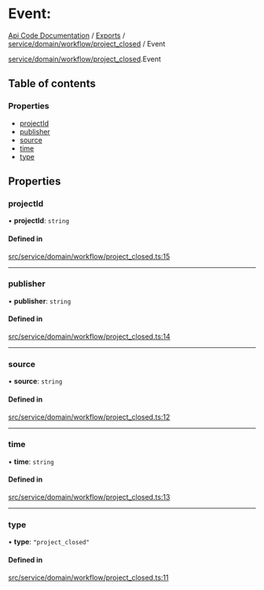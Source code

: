 # Event: 
 
[Api Code Documentation](../README.md) / [Exports](../modules.md) / [service/domain/workflow/project\_closed](../modules/service_domain_workflow_project_closed.md) / Event

[service/domain/workflow/project_closed](../modules/service_domain_workflow_project_closed.md).Event

## Table of contents

### Properties

- [projectId](service_domain_workflow_project_closed.Event.md#projectid)
- [publisher](service_domain_workflow_project_closed.Event.md#publisher)
- [source](service_domain_workflow_project_closed.Event.md#source)
- [time](service_domain_workflow_project_closed.Event.md#time)
- [type](service_domain_workflow_project_closed.Event.md#type)

## Properties

### projectId

• **projectId**: `string`

#### Defined in

[src/service/domain/workflow/project_closed.ts:15](https://github.com/openkfw/TruBudget/blob/0804644/api/src/service/domain/workflow/project_closed.ts#L15)

___

### publisher

• **publisher**: `string`

#### Defined in

[src/service/domain/workflow/project_closed.ts:14](https://github.com/openkfw/TruBudget/blob/0804644/api/src/service/domain/workflow/project_closed.ts#L14)

___

### source

• **source**: `string`

#### Defined in

[src/service/domain/workflow/project_closed.ts:12](https://github.com/openkfw/TruBudget/blob/0804644/api/src/service/domain/workflow/project_closed.ts#L12)

___

### time

• **time**: `string`

#### Defined in

[src/service/domain/workflow/project_closed.ts:13](https://github.com/openkfw/TruBudget/blob/0804644/api/src/service/domain/workflow/project_closed.ts#L13)

___

### type

• **type**: ``"project_closed"``

#### Defined in

[src/service/domain/workflow/project_closed.ts:11](https://github.com/openkfw/TruBudget/blob/0804644/api/src/service/domain/workflow/project_closed.ts#L11)
